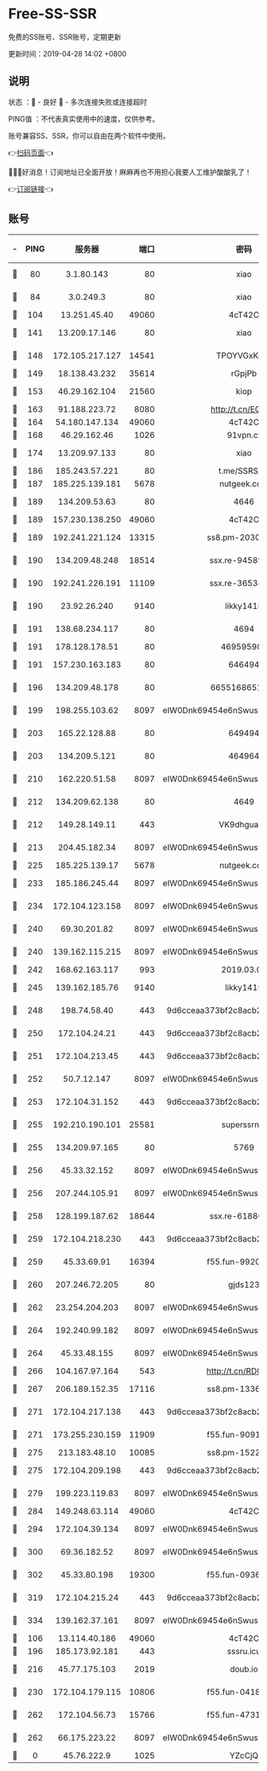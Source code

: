 # Free-SS-SSR

免费的SS账号、SSR账号，定期更新

更新时间：2019-04-28 14:02 +0800

## 说明

状态     ：🙂 - 良好 🙁 - 多次连接失败或连接超时

PING值   ：不代表真实使用中的速度，仅供参考。

账号兼容SS、SSR，你可以自由在两个软件中使用。

👉[扫码页面](https://liesauer.github.io/Free-SS-SSR/)👈

🎉🎉🎉好消息！订阅地址已全面开放！麻麻再也不用担心我要人工维护酸酸乳了！

👉[订阅链接](https://www.liesauer.net/yogurt/subscribe?ACCESS_TOKEN=DAYxR3mMaZAsaqUb)👈

## 账号

|-|PING|服务器|端口|密码|加密方式|区域|
|:----:|:----:|:-----:|-----:|:----:|:----:|:----:|
|🙂|80|3.1.80.143|80|xiao|aes-128-ctr|SG|
|🙂|84|3.0.249.3|80|xiao|aes-128-ctr|SG|
|🙂|104|13.251.45.40|49060|4cT42C|chacha20|SG|
|🙂|141|13.209.17.146|80|xiao|aes-128-ctr|KR|
|🙂|148|172.105.217.127|14541|TPOYVGxKglpi|aes-256-cfb|JP|
|🙂|149|18.138.43.232|35614|rGpjPb|rc4-md5|SG|
|🙂|153|46.29.162.104|21560|kiop|aes-128-ctr|RU|
|🙂|163|91.188.223.72|8080|http://t.cn/EGJIyrl|rc4-md5|RU|
|🙂|164|54.180.147.134|49060|4cT42C|chacha20|KR|
|🙂|168|46.29.162.46|1026|91vpn.cf|rc4-md5|RU|
|🙂|174|13.209.97.133|80|xiao|aes-128-ctr|KR|
|🙂|186|185.243.57.221|80|t.me/SSRSUB|rc4-md5|US|
|🙂|187|185.225.139.181|5678|nutgeek.com|rc4-md5|US|
|🙂|189|134.209.53.63|80|4646|aes-256-cfb|US|
|🙂|189|157.230.138.250|49060|4cT42C|chacha20|US|
|🙂|189|192.241.221.124|13315|ss8.pm-20302510|aes-256-cfb|US|
|🙂|190|134.209.48.248|18514|ssx.re-94589778|aes-256-cfb|US|
|🙂|190|192.241.226.191|11109|ssx.re-36534639|aes-256-cfb|US|
|🙂|190|23.92.26.240|9140|likky1415|aes-256-cfb|US|
|🙂|191|138.68.234.117|80|4694|aes-256-cfb|US|
|🙂|191|178.128.178.51|80|469595985|chacha20|US|
|🙂|191|157.230.163.183|80|646494|aes-256-cfb|US|
|🙂|196|134.209.48.178|80|6655168651651|aes-256-cfb|US|
|🙂|199|198.255.103.62|8097|eIW0Dnk69454e6nSwuspv9DmS201tQ0D|aes-256-cfb|US|
|🙂|203|165.22.128.88|80|649494|aes-256-cfb|US|
|🙂|203|134.209.5.121|80|464964|aes-256-cfb|US|
|🙂|210|162.220.51.58|8097|eIW0Dnk69454e6nSwuspv9DmS201tQ0D|aes-256-cfb|US|
|🙂|212|134.209.62.138|80|4649|aes-256-cfb|US|
|🙂|212|149.28.149.11|443|VK9dhgualsL|aes-256-cfb|SG|
|🙂|213|204.45.182.34|8097|eIW0Dnk69454e6nSwuspv9DmS201tQ0D|aes-256-cfb|US|
|🙂|225|185.225.139.17|5678|nutgeek.com|rc4-md5|US|
|🙂|233|185.186.245.44|8097|eIW0Dnk69454e6nSwuspv9DmS201tQ0D|aes-256-cfb|NL|
|🙂|234|172.104.123.158|8097|eIW0Dnk69454e6nSwuspv9DmS201tQ0D|aes-256-cfb|JP|
|🙂|240|69.30.201.82|8097|eIW0Dnk69454e6nSwuspv9DmS201tQ0D|aes-256-cfb|US|
|🙂|240|139.162.115.215|8097|eIW0Dnk69454e6nSwuspv9DmS201tQ0D|aes-256-cfb|JP|
|🙂|242|168.62.163.117|993|2019.03.07|rc4-md5|US|
|🙂|245|139.162.185.76|9140|likky1415|aes-256-cfb|DE|
|🙂|248|198.74.58.40|443|9d6cceaa373bf2c8acb22e60b6a58be6|aes-256-cfb|US|
|🙂|250|172.104.24.21|443|9d6cceaa373bf2c8acb22e60b6a58be6|aes-256-cfb|US|
|🙂|251|172.104.213.45|443|9d6cceaa373bf2c8acb22e60b6a58be6|aes-256-cfb|US|
|🙂|252|50.7.12.147|8097|eIW0Dnk69454e6nSwuspv9DmS201tQ0D|aes-256-cfb|BR|
|🙂|253|172.104.31.152|443|9d6cceaa373bf2c8acb22e60b6a58be6|aes-256-cfb|US|
|🙂|255|192.210.190.101|25581|superssrnet|aes-256-cfb|US|
|🙂|255|134.209.97.165|80|5769|aes-256-cfb|SG|
|🙂|256|45.33.32.152|8097|eIW0Dnk69454e6nSwuspv9DmS201tQ0D|aes-256-cfb|US|
|🙂|256|207.244.105.91|8097|eIW0Dnk69454e6nSwuspv9DmS201tQ0D|aes-256-cfb|US|
|🙂|258|128.199.187.62|18644|ssx.re-61886685|aes-256-cfb|SG|
|🙂|259|172.104.218.230|443|9d6cceaa373bf2c8acb22e60b6a58be6|aes-256-cfb|US|
|🙂|259|45.33.69.91|16394|f55.fun-99209841|aes-256-cfb|US|
|🙂|260|207.246.72.205|80|gjds123|aes-256-cfb|US|
|🙂|262|23.254.204.203|8097|eIW0Dnk69454e6nSwuspv9DmS201tQ0D|aes-256-cfb|US|
|🙂|264|192.240.99.182|8097|eIW0Dnk69454e6nSwuspv9DmS201tQ0D|aes-256-cfb|US|
|🙂|264|45.33.48.155|8097|eIW0Dnk69454e6nSwuspv9DmS201tQ0D|aes-256-cfb|US|
|🙂|266|104.167.97.164|543|http://t.cn/RD0D7sx|rc4-md5|CA|
|🙂|267|206.189.152.35|17116|ss8.pm-13360339|aes-256-cfb|SG|
|🙂|271|172.104.217.138|443|9d6cceaa373bf2c8acb22e60b6a58be6|aes-256-cfb|US|
|🙂|271|173.255.230.159|11909|f55.fun-90915761|aes-256-cfb|US|
|🙂|275|213.183.48.10|10085|ss8.pm-15224062|rc4-md5|RU|
|🙂|275|172.104.209.198|443|9d6cceaa373bf2c8acb22e60b6a58be6|aes-256-cfb|US|
|🙂|279|199.223.119.83|8097|eIW0Dnk69454e6nSwuspv9DmS201tQ0D|aes-256-cfb|US|
|🙂|284|149.248.63.114|49060|4cT42C|chacha20|CA|
|🙂|294|172.104.39.134|8097|eIW0Dnk69454e6nSwuspv9DmS201tQ0D|aes-256-cfb|SG|
|🙂|300|69.36.182.52|8097|eIW0Dnk69454e6nSwuspv9DmS201tQ0D|aes-256-cfb|US|
|🙂|302|45.33.80.198|19300|f55.fun-09361416|aes-256-cfb|US|
|🙂|319|172.104.215.24|443|9d6cceaa373bf2c8acb22e60b6a58be6|aes-256-cfb|US|
|🙂|334|139.162.37.161|8097|eIW0Dnk69454e6nSwuspv9DmS201tQ0D|aes-256-cfb|SG|
|🙂|106|13.114.40.186|49060|4cT42C|chacha20|JP|
|🙂|196|185.173.92.181|443|sssru.icu|rc4-md5|RU|
|🙂|216|45.77.175.103|2019|doub.io|aes-128-ctr|SG|
|🙂|230|172.104.179.115|10806|f55.fun-04180015|aes-256-cfb|SG|
|🙂|262|172.104.56.73|15766|f55.fun-47318932|aes-256-cfb|SG|
|🙂|262|66.175.223.22|8097|eIW0Dnk69454e6nSwuspv9DmS201tQ0D|aes-256-cfb|US|
|🙁|0|45.76.222.9|1025|YZcCjQ|rc4-md5|JP|
